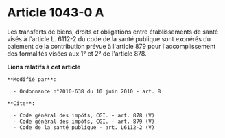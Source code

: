 # Article 1043-0 A

Les transferts de biens, droits et obligations entre établissements de santé visés à l'article L. 6112-2 du code de la santé
publique sont exonérés du paiement de la contribution prévue à l'article 879 pour l'accomplissement des formalités visées aux
1° et 2° de l'article 878.

**Liens relatifs à cet article**

	**Modifié par**:

	  - Ordonnance n°2010-638 du 10 juin 2010 - art. 8

	**Cite**:

	  - Code général des impôts, CGI. - art. 878 (V)
	  - Code général des impôts, CGI. - art. 879 (V)
	  - Code de la santé publique - art. L6112-2 (V)
